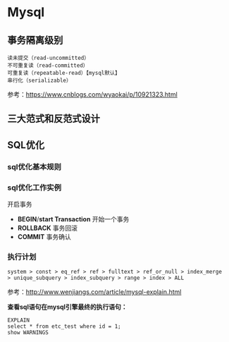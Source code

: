 # Mysql

## 事务隔离级别

```
读未提交（read-uncommitted）
不可重复读（read-committed）	
可重复读（repeatable-read）【mysql默认】
串行化（serializable）
```

参考：https://www.cnblogs.com/wyaokai/p/10921323.html

## 三大范式和反范式设计

## SQL优化

### sql优化基本规则

### sql优化工作实例

开启事务

- **BEGIN**/**start Transaction** 开始一个事务
- **ROLLBACK** 事务回滚
- **COMMIT** 事务确认

### 执行计划

```
system > const > eq_ref > ref > fulltext > ref_or_null > index_merge
> unique_subquery > index_subquery > range > index > ALL
```

参考：http://www.wenjiangs.com/article/mysql-explain.html

**查看sql语句在mysql引擎最终的执行语句：**

```
EXPLAIN
select * from etc_test where id = 1;
show WARNINGS
```